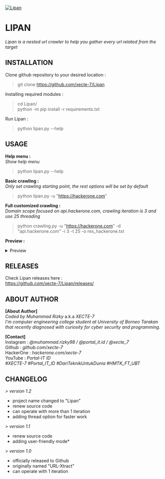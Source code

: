 <a href="https://github.com/xecte-7/Lipan/releases"><img align="center" src="https://raw.githubusercontent.com/xecte-7/projects-assets/main/Lipan/version-1.2/lipan_help.png" alt="Lipan"></a>

# LIPAN
*Lipan is a nested url crawler to help you gather every url related from the target*


## INSTALLATION
Clone github repository to your desired location :<br>

> git clone https://github.com/xecte-7/Lipan

Installing required modules :<br>

> cd Lipan/<br>
> python -m pip install -r requirements.txt

Run Lipan :<br>
> python lipan.py --help

## USAGE
**Help menu :**<br>
*Show help menu*<br>

> python lipan.py --help

**Basic crawling :**<br>
*Only set crawling starting point, the rest options will be set by default*<br>

> python lipan.py -u "https://hackerone.com"

**Full customized crawling :**<br>
*Domain scope focused on api.hackerone.com, crawling iteration is 3 and use 25 threading*<br>

> python crawling.py -u "https://hackerone.com" -d "api.hackerone.com" -i 3 -t 25 -o res_hackerone.txt

**Preview :**<br>
<details>
  <summary>Preview</summary>
  <img src="https://raw.githubusercontent.com/xecte-7/projects-assets/main/Lipan/version-1.2/lipan_demo1.png" name="preview-1">
  <img src="https://raw.githubusercontent.com/xecte-7/projects-assets/main/Lipan/version-1.2/lipan_demo2.png" name="preview-2">
  <img src="https://raw.githubusercontent.com/xecte-7/projects-assets/main/Lipan/version-1.2/lipan_demo3.png" name="preview-3">
</details>

## RELEASES
Check Lipan releases here :<br>
https://github.com/xecte-7/Lipan/releases/
<br>

## ABOUT AUTHOR
**[About Author]**<br>
*Coded by Muhammad Rizky* a.k.a *XECTE-7*<br>
*I'm computer engineering college student at University of Borneo Tarakan that recently diagnosed with curiosity for cyber security and programming.*

**[Contact]**<br>
Instagram : *@muhammad.rizky98 / @portal_it.id / @xecte_7*<br>
Github : *github.com/xecte-7*<br>
HackerOne : *hackerone.com/xecte-7*<br>
YouTube : *Portal-IT ID*<br>
*#XECTE-7 #Portal_IT_ID #DariTeknikUntukDunia #HMTK_FT_UBT*

## CHANGELOG
*> version 1.2*
- project name changed to "Lipan"
- renew source code
- can operate with more than 1 iteration
- adding thread option for faster work

*> version 1.1*
- renew source code
- adding user-friendly mode*

*> version 1.0*
- officially released to Github
- originally named "URL-Xtract"
- can operate with 1 iteration

